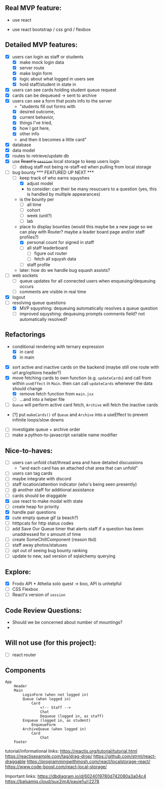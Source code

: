 ## Real MVP feature: 
- use react
<!-- understand react router -->
- use react bootstrap / css grid / flexbox
## Detailed MVP features:
- [x] users can login as staff or students
    - [x] make mock login data
    - [x] server route
    - [x] make login form
    - [x] logic about what logged in users see
    - [x] hold staff/student in state in <Main />
- [x] users can see cards holding student queue request
- [x] cards can be dequeued -> sent to archive
- [x] users can see a form that posts info to the server
    - "students fill out forms with
    - [x] desired outcome, 
    - [x] current behavior, 
    - [x] things I've tried, 
    - [x] how I got here, 
    - [x] other info
    - and then it becomes a little card"
- [x] database
- [x] data model
- [x] routes to retrieve/update db
- [x] use ~~React's `session`~~ local storage to keep users login
    - [ ] debug staff not being re-staff-ed when pulling from local storage
- [ ] bug bounty *** FEATURED UP NEXT ***
    - [ ] keep track of who earns squyshes
        - [x] adjust model 
        - to consider: can their be many resucuers to a question (yes, this is handled by multiple appearances)
    - is the bounty per 
        - [ ] all time
        - [ ] cohort
        - [ ] week (unit?)
        - [ ] lab
    - place to display bounties (would this maybe be a new page so we can play with Router? maybe a leader board page and/or staff profiles?)
        - [x] personal count for signed in staff
        - [ ] all staff leaderboard
            - [ ] figure out router 
            - [ ] fetch all squysh data
        - [ ] staff profile
    - later: how do we handle bug squash assists?
- [ ] web sockets 
    - [ ] queue updates for all connected users when enqueuing/dequeuing occurs
    - [ ] comments are visible in real time
- [x] logout
- [ ] resolving queue questions
    - [x] MVP squyshing: dequeuing automatically resolves a queue question
    - [ ] improved squyshing: dequeuing prompts comments field? not automatically resolved?

## Refactorings
- conditional rendering with ternary expression
    - [x] in card
    - [x] in main
- [x] sort active and inactive cards on the backend (maybe still one route with url arg/options header?)
- [x] move fetching cards to own function (e.g. `updateCards`) and call from within `useEffect` in `Main`. then can call `updateCards` whenever the data should change 
    - [x] remove fetch function from `main.jsx` 
    - [ ] ...and into a helper file 
- [ ] `Queue` will perform active card fetch, `Archive` will fetch the inactive cards
- [?] put `makeCards()` of `Queue` and `Archive` into a useEffect to prevent infinite loops/slow downs
- [ ] investigate queue + archive order
- [ ] make a python-to-javascript variable name modifier

## Nice-to-haves:
- [ ] users can unfold chat/thread area and have detailed discussions
    - "and each card has an attached chat area that can unfold"
- [ ] users can tag cards
- [ ] maybe integrate with discord
- [ ] staff location/attention indicator (who's being seen presently)
- [ ] @ another staff for additional assistance
- [ ] cards should be draggable
- [x] use react to make modal with state
- [ ] create heap for priority
- [x] handle pair questions
- [x] cute empty queue gif (a beach?)
- [ ] htttpcats for http status codes
- [ ] add Save Our Queue timer that alerts staff if a question has been unaddressed for x amount of time
- [ ] create SomeChillComponent (reason tbd)
- [ ] staff away photos/statuses
- [ ] opt out of seeing bug bounty ranking
- [ ] update to new, sad version of sqlalchemy querying

## Explore:
- [x] Frodo API * Athelia solo quest -> boo, API is unhelpful
- [ ] CSS Flexbox
- [ ] React's version of `session`

## Code Review Questions:
- Should we be concerned about number of mountings?
- 

## Will not use (for this project):
- [ ] react router
 
Components
----------
    App
        Header
        Main
            LoginForm (when not logged in)
            Queue (when logged in)
                Card
                    <!-- Staff -->
                    Chat
                    Dequeue (logged in, as staff)
            Enqueue (logged in, as student)
                EnqueueForm
            ArchiveQueue (when logged in)
                Card
                    Chat
        Footer
 




<!-- 
Co-authored-by: Katrina Huber-Juma <katrina.huber@gmail.com>"
Co-authored-by: Athelia Crosmun <hi@athelia.codes>"
-->

tutorial/informational links:
https://reactjs.org/tutorial/tutorial.html
https://reactjsexample.com/tag/drag-drop/
https://github.com/strml/react-draggable
https://programmingwithmosh.com/react/localstorage-react/
https://www.code-boost.com/react-local-storage/

Important links:
https://dbdiagram.io/d/6024019780d742080a3a04c4
https://balsamiq.cloud/sux2im4/pauie1u/r2278